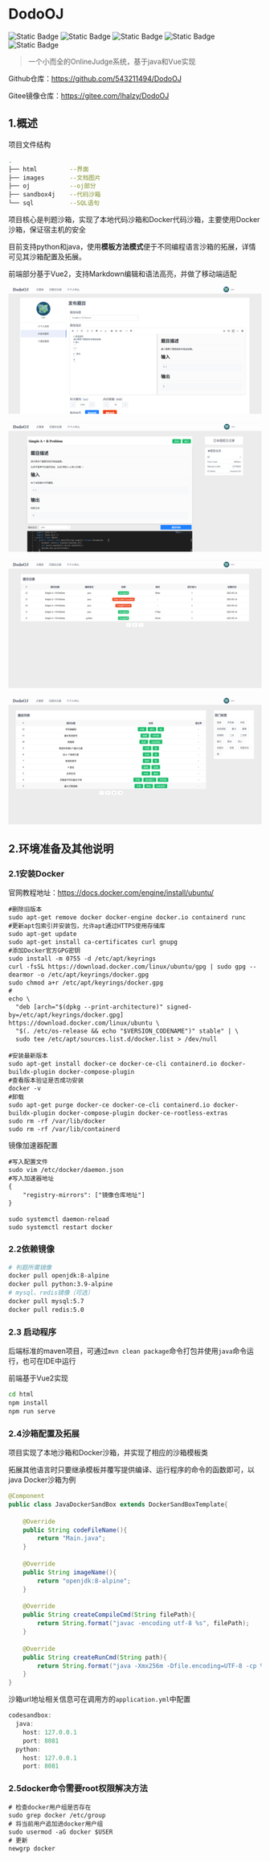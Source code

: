 # DodoOJ

![Static Badge](https://img.shields.io/badge/java-1.8-green?style=flat)  ![Static Badge](https://img.shields.io/badge/springboot-2.6.8-green?style=flat)  ![Static Badge](https://img.shields.io/badge/docker-20.10.14-green?style=flat) ![Static Badge](https://img.shields.io/badge/mysql-5.7-green?style=flat) ![Static Badge](https://img.shields.io/badge/redis-5.0-green?style=flat)

> 一个小而全的OnlineJudge系统，基于java和Vue实现

Github仓库：<a href="https://github.com/543211494/DodoOJ">https://github.com/543211494/DodoOJ</a>

Gitee镜像仓库：<a href="https://gitee.com/lhalzy/DodoOJ">https://gitee.com/lhalzy/DodoOJ</a>

## 1.概述


项目文件结构

```sh
.
├── html         --界面
├── images       --文档图片
├── oj           --oj部分
├── sandbox4j    --代码沙箱
└── sql          --SQL语句
```

项目核心是判题沙箱，实现了本地代码沙箱和Docker代码沙箱，主要使用Docker沙箱，保证宿主机的安全

目前支持python和java，使用**模板方法模式**便于不同编程语言沙箱的拓展，详情可见其沙箱配置及拓展。

前端部分基于Vue2，支持Markdown编辑和语法高亮，并做了移动端适配

![1](./images/1.png)

![2](./images/2.png)

![3](./images/3.png)

![4](./images/4.png)

## 2.环境准备及其他说明

### 2.1安装Docker

官网教程地址：<a href="https://docs.docker.com/engine/install/ubuntu/">https://docs.docker.com/engine/install/ubuntu/</a>

```shell
#删除旧版本
sudo apt-get remove docker docker-engine docker.io containerd runc
#更新apt包索引并安装包，允许apt通过HTTPS使用存储库
sudo apt-get update
sudo apt-get install ca-certificates curl gnupg
#添加Docker官方GPG密钥
sudo install -m 0755 -d /etc/apt/keyrings
curl -fsSL https://download.docker.com/linux/ubuntu/gpg | sudo gpg --dearmor -o /etc/apt/keyrings/docker.gpg
sudo chmod a+r /etc/apt/keyrings/docker.gpg
#
echo \
  "deb [arch="$(dpkg --print-architecture)" signed-by=/etc/apt/keyrings/docker.gpg] https://download.docker.com/linux/ubuntu \
  "$(. /etc/os-release && echo "$VERSION_CODENAME")" stable" | \
  sudo tee /etc/apt/sources.list.d/docker.list > /dev/null
  
#安装最新版本
sudo apt-get install docker-ce docker-ce-cli containerd.io docker-buildx-plugin docker-compose-plugin
#查看版本验证是否成功安装
docker -v
#卸载
sudo apt-get purge docker-ce docker-ce-cli containerd.io docker-buildx-plugin docker-compose-plugin docker-ce-rootless-extras
sudo rm -rf /var/lib/docker
sudo rm -rf /var/lib/containerd
```

镜像加速器配置

```shell
#写入配置文件
sudo vim /etc/docker/daemon.json
#写入加速器地址
{
    "registry-mirrors": ["镜像仓库地址"]
}

sudo systemctl daemon-reload
sudo systemctl restart docker
```

### 2.2依赖镜像

```sh
# 判题所需镜像
docker pull openjdk:8-alpine
docker pull python:3.9-alpine
# mysql、redis镜像（可选）
docker pull mysql:5.7
docker pull redis:5.0
```

### 2.3 启动程序

后端标准的maven项目，可通过`mvn clean package`命令打包并使用`java`命令运行，也可在IDE中运行

前端基于Vue2实现

```sh
cd html
npm install
npm run serve
```

### 2.4沙箱配置及拓展

项目实现了本地沙箱和Docker沙箱，并实现了相应的沙箱模板类

拓展其他语言时只要继承模板并覆写提供编译、运行程序的命令的函数即可，以java Docker沙箱为例

```java
@Component
public class JavaDockerSandBox extends DockerSandBoxTemplate{

    @Override
    public String codeFileName(){
        return "Main.java";
    }

    @Override
    public String imageName(){
        return "openjdk:8-alpine";
    }

    @Override
    public String createCompileCmd(String filePath){
        return String.format("javac -encoding utf-8 %s", filePath);
    }

    @Override
    public String createRunCmd(String path){
        return String.format("java -Xmx256m -Dfile.encoding=UTF-8 -cp %s Main", path);
    }
}
```

沙箱url地址相关信息可在调用方的`application.yml`中配置

```java
codesandbox:
  java:
    host: 127.0.0.1
    port: 8081
  python:
    host: 127.0.0.1
    port: 8081
```

### 2.5docker命令需要root权限解决方法

```shell
# 检查docker用户组是否存在
sudo grep docker /etc/group
# 将当前用户追加进docker用户组
sudo usermod -aG docker $USER
# 更新
newgrp docker
```

